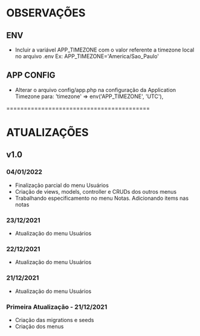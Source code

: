 # OBSERVAÇÕES

## ENV
- Incluir a variável APP_TIMEZONE com o valor referente a timezone local no arquivo .env
    Ex: APP_TIMEZONE='America/Sao_Paulo'

## APP CONFIG
- Alterar o arquivo config/app.php na configuração da Application Timezone para:
    'timezone' => env('APP_TIMEZONE', 'UTC'),

=========================================
# ATUALIZAÇÕES

## v1.0

### 04/01/2022
- Finalização parcial do menu Usuários
- Criação de views, models, controller e CRUDs dos outros menus
- Trabalhando especificamento no menu Notas. Adicionando items nas notas

### 23/12/2021
- Atualização do menu Usuários

### 22/12/2021
- Atualização do menu Usuários

### 21/12/2021
- Atualização do menu Usuários

### Primeira Atualização - 21/12/2021
- Criação das migrations e seeds
- Criação dos menus


